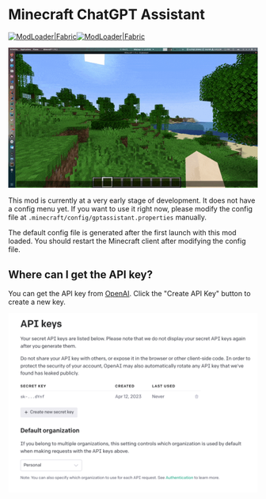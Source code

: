 # Minecraft ChatGPT Assistant

[![ModLoader|Fabric](https://img.shields.io/badge/ModLoader-Fabric-brightgreen)](https://fabricmc.net/)[![ModLoader|Fabric](https://img.shields.io/badge/Minecraft-1.19.2-blue)](https://minecraft.net/)

![](assets/example.gif)

This mod is currently at a very early stage of development. 
It does not have a config menu yet. 
If you want to use it right now, please modify the config file at `.minecraft/config/gptassistant.properties` manually.

The default config file is generated after the first launch with this mod loaded. 
You should restart the Minecraft client after modifying the config file. 

## Where can I get the API key?

You can get the API key from [OpenAI](https://platform.openai.com/account/api-keys). 
Click the "Create API Key" button to create a new key.

![](assets/api-key.png)